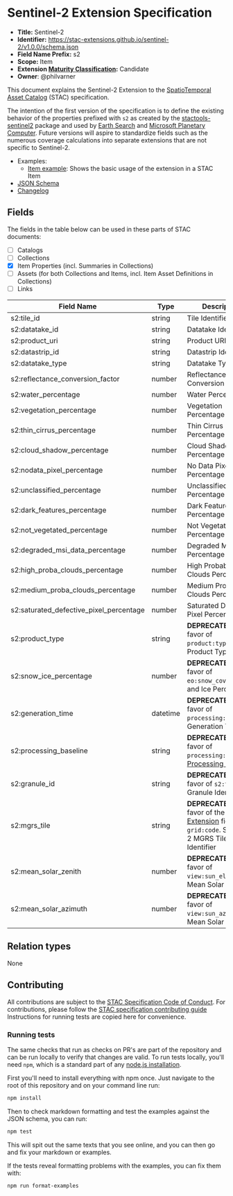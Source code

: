 # Sentinel-2 Extension Specification

- **Title:** Sentinel-2
- **Identifier:** <https://stac-extensions.github.io/sentinel-2/v1.0.0/schema.json>
- **Field Name Prefix:** s2
- **Scope:** Item
- **Extension [Maturity Classification](https://github.com/radiantearth/stac-spec/tree/master/extensions/README.md#extension-maturity):** Candidate
- **Owner**: @philvarner

This document explains the Sentinel-2 Extension to the [SpatioTemporal Asset Catalog](https://github.com/radiantearth/stac-spec) (STAC) specification.

The intention of the first version of the specification is to define the existing behavior of
the properties prefixed with `s2` as created by the [stactools-sentinel2](https://github.com/stactools-packages/sentinel2)
package and used by [Earth Search](https://earth-search.aws.element84.com/v1) and
[Microsoft Planetary Computer](https://planetarycomputer.microsoft.com/api/stac/v1). Future versions
will aspire to standardize fields such as the numerous coverage calculations into separate extensions
that are not specific to Sentinel-2.

- Examples:
  - [Item example](examples/item.json): Shows the basic usage of the extension in a STAC Item
- [JSON Schema](json-schema/schema.json)
- [Changelog](./CHANGELOG.md)

## Fields

The fields in the table below can be used in these parts of STAC documents:

- [ ] Catalogs
- [ ] Collections
- [x] Item Properties (incl. Summaries in Collections)
- [ ] Assets (for both Collections and Items, incl. Item Asset Definitions in Collections)
- [ ] Links

| Field Name                              | Type     | Description                                                  |
| --------------------------------------- | -------- | ------------------------------------------------------------ |
| s2:tile_id                              | string   | Tile Identifier                                              |
| s2:datatake_id                          | string   | Datatake Identifier                                          |
| s2:product_uri                          | string   | Product URI                                                  |
| s2:datastrip_id                         | string   | Datastrip Identifier                                         |
| s2:datatake_type                        | string   | Datatake Type                                                |
| s2:reflectance_conversion_factor        | number   | Reflectance Conversion Factor                                |
| s2:water_percentage                     | number   | Water Percentage                                             |
| s2:vegetation_percentage                | number   | Vegetation Percentage                                        |
| s2:thin_cirrus_percentage               | number   | Thin Cirrus Percentage                                       |
| s2:cloud_shadow_percentage              | number   | Cloud Shadow Percentage                                      |
| s2:nodata_pixel_percentage              | number   | No Data Pixel Percentage                                     |
| s2:unclassified_percentage              | number   | Unclassified Percentage                                      |
| s2:dark_features_percentage             | number   | Dark Features Percentage                                     |
| s2:not_vegetated_percentage             | number   | Not Vegetated Percentage                                     |
| s2:degraded_msi_data_percentage         | number   | Degraded MSI Data Percentage                                 |
| s2:high_proba_clouds_percentage         | number   | High Probability Clouds Percentage                           |
| s2:medium_proba_clouds_percentage       | number   | Medium Probability Clouds Percentage                         |
| s2:saturated_defective_pixel_percentage | number   | Saturated Defective Pixel Percentage                         |
| s2:product_type                         | string   | **DEPRECATED** in favor of `product:type`. Product Type      |
| s2:snow_ice_percentage                  | number   | **DEPRECATED** in favor of `eo:snow_cover`. Snow and Ice Percentage |
| s2:generation_time                      | datetime | **DEPRECATED** in favor of `processing:datetime`. Generation Time |
| s2:processing_baseline                  | string   | **DEPRECATED** in favor of `processing:version`. [Processing Baseline](https://sentinels.copernicus.eu/web/sentinel/technical-guides/sentinel-2-msi/processing-baseline) |
| s2:granule_id                           | string   | **DEPRECATED** in favor of `s2:tile_id`. Granule Identifier  |
| s2:mgrs_tile                            | string   | **DEPRECATED** in favor of the [MGRS Extension](https://github.com/stac-extensions/mgrs) fields and `grid:code`. Sentinel-2 MGRS Tile Identifier |
| s2:mean_solar_zenith                    | number   | **DEPRECATED** in favor of `view:sun_elevation`. Mean Solar Zenith |
| s2:mean_solar_azimuth                   | number   | **DEPRECATED** in favor of `view:sun_azimuth`. Mean Solar Azimuth |

## Relation types

None

## Contributing

All contributions are subject to the
[STAC Specification Code of Conduct](https://github.com/radiantearth/stac-spec/blob/master/CODE_OF_CONDUCT.md).
For contributions, please follow the
[STAC specification contributing guide](https://github.com/radiantearth/stac-spec/blob/master/CONTRIBUTING.md) Instructions
for running tests are copied here for convenience.

### Running tests

The same checks that run as checks on PR's are part of the repository and can be run locally to verify that changes are valid.
To run tests locally, you'll need `npm`, which is a standard part of any [node.js installation](https://nodejs.org/en/download/).

First you'll need to install everything with npm once. Just navigate to the root of this
repository and on your command line run:

```bash
npm install
```

Then to check markdown formatting and test the examples against the JSON schema, you can run:

```bash
npm test
```

This will spit out the same texts that you see online, and you can then go and fix your markdown or examples.

If the tests reveal formatting problems with the examples, you can fix them with:

```bash
npm run format-examples
```
